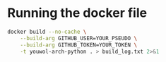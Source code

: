 # Running the docker file

```sh
docker build --no-cache \
    --build-arg GITHUB_USER=YOUR_PSEUDO \
    --build-arg GITHUB_TOKEN=YOUR_TOKEN \
    -t youwol-arch-python . > build_log.txt 2>&1
```